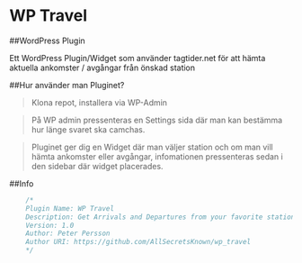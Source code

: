 WP Travel
===========

##WordPress Plugin

Ett WordPress Plugin/Widget som använder tagtider.net för att hämta aktuella ankomster / avgångar från önskad station

##Hur använder man Pluginet?
>Klona repot, installera via WP-Admin

>På WP admin pressenteras en Settings sida där man kan bestämma hur länge svaret ska camchas.

>Pluginet ger dig en Widget där man väljer station och om man vill hämta ankomster eller avgångar, infomationen pressenteras sedan i den sidebar där widget placerades.

##Info
```php
	/*
	Plugin Name: WP Travel
	Description: Get Arrivals and Departures from your favorite station
	Version: 1.0
	Author: Peter Persson
	Author URI: https://github.com/AllSecretsKnown/wp_travel
	*/